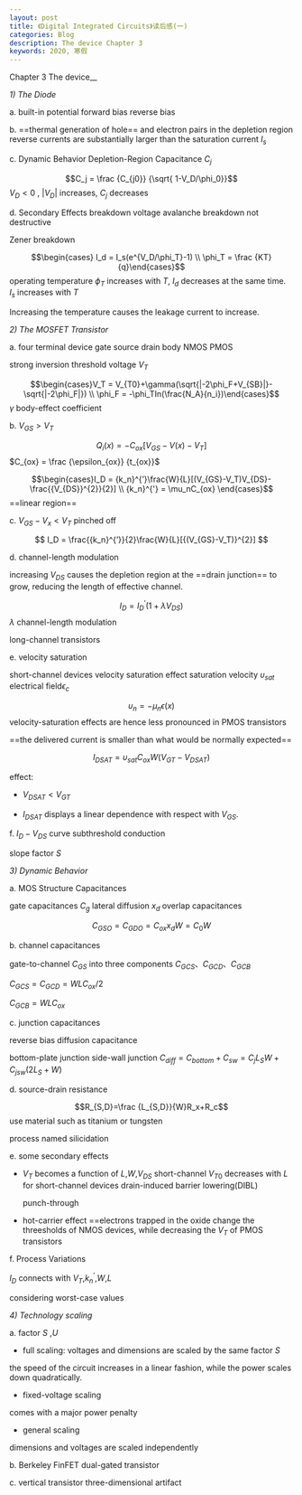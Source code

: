 ```yaml
---
layout: post
title: 《Digital Integrated Circuits》读后感(一)
categories: Blog
description: The device Chapter 3
keywords: 2020, 寒假
---
```


Chapter 3  The device__

_1) The Diode_

a. 	built-in potential	forward bias	reverse bias	

b. 	==thermal generation of hole== and electron pairs in the depletion region  reverse currents are substantially larger than the saturation current $I_s$

c. 	Dynamic Behavior	Depletion-Region Capacitance $C_j$

$$C_j = \frac {C_{j0}} {\sqrt{ 1-V_D/\phi_0}}$$		$V_D<0$ , $|V_D|$ increases, $C_j$ decreases

d. 	Secondary Effects	breakdown voltage	avalanche breakdown not destructive

Zener breakdown	

$$\begin{cases} I_d = I_s(e^{V_D/\phi_T}-1) \\ \phi_T = \frac {KT}{q}\end{cases}$$ operating temperature	$\phi_T$ increases with $T$, $I_d$ decreases at the same time.  $I_s$ increases with $T$ 

Increasing the temperature causes the leakage current to increase.

_2) The MOSFET Transistor_

a. 	four terminal device	gate	source	drain	body	NMOS	PMOS

strong inversion	threshold voltage $V_T$

$$\begin{cases}V_T = V_{T0}+\gamma(\sqrt{|-2\phi_F+V_{SB}|}-\sqrt{|-2\phi_F|}) \\ \phi_F = -\phi_TIn(\frac{N_A}{n_i})\end{cases}$$ $\gamma$ body-effect coefficient 

b. 	$V_{GS}>V_T$ 

$$Q_i(x) = -C_{ox}[V_{GS}-V(x)-V_T]$$   $C_{ox} = \frac {\epsilon_{ox}} {t_{ox}}$ 

$$\begin{cases}I_D = {k_n}^{’}\frac{W}{L}[(V_{GS}-V_T)V_{DS}-\frac{{V_{DS}}^{2}}{2}] \\ {k_n}^{'} = \mu_nC_{ox}   \end{cases}$$ ==linear region==

c. 	$V_{GS}-V_x<V_T$ pinched off 

$$ I_D = \frac{{k_n}^{’}}{2}\frac{W}{L}[{(V_{GS}-V_T)}^{2}] $$ 

d. 	channel-length modulation 

increasing $V_{DS}$ causes the depletion region at the ==drain junction== to grow, reducing the length of effective channel.

$$I_D = {I_D}^{’}(1+\lambda V_{DS})$$ $\lambda$ channel-length modulation

long-channel transistors

e.	 velocity saturation

short-channel devices	velocity saturation effect	saturation velocity $\upsilon_{sat}$  electrical  field$\epsilon_c$

$$\upsilon_n = -\mu_n \epsilon(x)$$  velocity-saturation effects are hence less pronounced in PMOS transistors

==the delivered current is smaller than what would be normally expected==

$$I_{DSAT} = \upsilon_{sat}C_{ox}W(V_{GT}-V_{DSAT})$$ 

effect:

- $V_{DSAT}<V_{GT}$

- $I_{DSAT}$ displays a linear dependence with respect with $V_{GS}$.

f.  	$I_D-V_{DS}$ curve	subthreshold conduction 

slope factor $S$ 

_3) Dynamic Behavior_

a. 	MOS Structure Capacitances

gate capacitances $C_{g}$	lateral diffusion $x_d$ 	overlap capacitances 

$$C_{GSO}=C_{GDO}=C_{ox}x_{d}W=C_{0}W$$

b. 	channel capacitances

gate-to-channel $C_{GS}$ into three components $C_{GCS}$、$C_{GCD}$、$C_{GCB}$

$C_{GCS}=C_{GCD}=WLC_{ox}/2$

$C_{GCB} = WLC_{ox}$

c. 	junction capacitances

reverse bias  diffusion capacitance

bottom-plate junction	side-wall junction	$C_{diff} = C_{bottom}+C_{sw} = C_{j}L_SW+C_{jsw}(2L_S+W)$

d. 	source-drain resistance

$$R_{S,D}=\frac {L_{S,D}}{W}R_x+R_c$$ 	use material such as titanium or tungsten

process named silicidation

e. 	some secondary effects

- $V_T$ becomes a function of $L$,$W$,$V_{DS}$ 	short-channel	$V_{T0}$ decreases with $L$ for short-channel devices	drain-induced barrier lowering(DIBL)

  punch-through

- hot-carrier effect   ==electrons trapped in the oxide change the threesholds of NMOS devices, while decreasing the $V_T$ of PMOS transistors

f. 	Process Variations

$I_D$ connects with $V_T$,${k_n}^{’}$,$W$,$L$

considering worst-case values

_4) Technology scaling_

a. 	factor $S$ ,$U$

- full scaling: voltages and dimensions are scaled by the same factor $S$

the speed of the circuit increases in a linear fashion, while the power scales down quadratically.

- fixed-voltage scaling

comes with a major power penalty

- general scaling

dimensions and voltages are scaled independently

b. 	Berkeley FinFET dual-gated transistor

c. 	vertical transistor three-dimensional artifact


